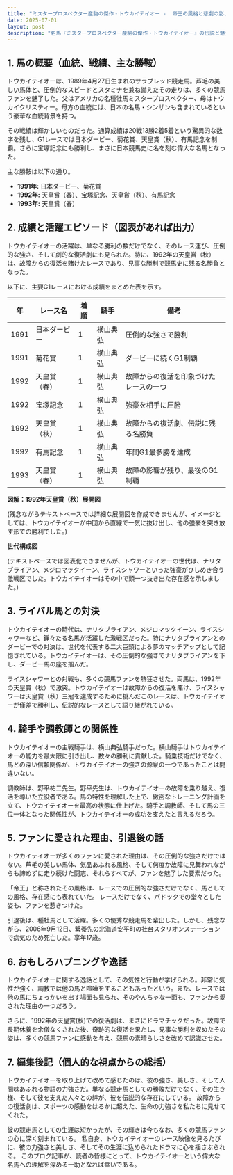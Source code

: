 ```yaml
---
title: "ミスタープロスペクター産駒の傑作・トウカイテイオー -  帝王の風格と悲劇の影、その生涯を振り返る"
date: 2025-07-01
layout: post
description: "名馬『ミスタープロスペクター産駒の傑作・トウカイテイオー』の伝説と魅力を深堀り"
---
```


## 1. 馬の概要（血統、戦績、主な勝鞍）

トウカイテイオーは、1989年4月27日生まれのサラブレッド競走馬。芦毛の美しい馬体と、圧倒的なスピードとスタミナを兼ね備えたその走りは、多くの競馬ファンを魅了した。父はアメリカの名種牡馬ミスタープロスペクター、母はトウカイクリスティー。母方の血統には、日本の名馬・シンザンも含まれているという豪華な血統背景を持つ。

その戦績は輝かしいものだった。通算成績は20戦13勝2着5着という驚異的な数字を残し、G1レースでは日本ダービー、菊花賞、天皇賞（秋）、有馬記念を制覇。さらに宝塚記念にも勝利し、まさに日本競馬史に名を刻む偉大な名馬となった。

主な勝鞍は以下の通り。

* **1991年:**  日本ダービー、菊花賞
* **1992年:** 天皇賞（春）、宝塚記念、天皇賞（秋）、有馬記念
* **1993年:**  天皇賞（春）


## 2. 成績と活躍エピソード（図表があれば出力）

トウカイテイオーの活躍は、単なる勝利の数だけでなく、そのレース運び、圧倒的な強さ、そして劇的な復活劇にも見られた。特に、1992年の天皇賞（秋）は、故障からの復活を賭けたレースであり、見事な勝利で競馬史に残る名勝負となった。

以下に、主要G1レースにおける成績をまとめた表を示す。

| 年 | レース名           | 着順 | 騎手     | 備考                                      |
|---|--------------------|-----|---------|-------------------------------------------|
| 1991 | 日本ダービー         | 1   | 横山典弘 | 圧倒的な強さで勝利                        |
| 1991 | 菊花賞             | 1   | 横山典弘 | ダービーに続くG1制覇                      |
| 1992 | 天皇賞（春）       | 1   | 横山典弘 | 故障からの復活を印象づけたレースの一つ     |
| 1992 | 宝塚記念           | 1   | 横山典弘 | 強豪を相手に圧勝                          |
| 1992 | 天皇賞（秋）       | 1   | 横山典弘 | 故障からの復活劇、伝説に残る名勝負           |
| 1992 | 有馬記念           | 1   | 横山典弘 | 年間G1最多勝を達成                        |
| 1993 | 天皇賞（春）       | 1   | 横山典弘 | 故障の影響が残り、最後のG1制覇             |


**図解：1992年天皇賞（秋）展開図**

(残念ながらテキストベースでは詳細な展開図を作成できませんが、イメージとしては、トウカイテイオーが中団から直線で一気に抜け出し、他の強豪を突き放す形での勝利でした。)


**世代構成図**

(テキストベースでは図表化できませんが、トウカイテイオーの世代は、ナリタブライアン、メジロマックイーン、ライスシャワーといった強豪がひしめき合う激戦区でした。トウカイテイオーはその中で頭一つ抜き出た存在感を示しました。)


## 3. ライバル馬との対決

トウカイテイオーの時代は、ナリタブライアン、メジロマックイーン、ライスシャワーなど、錚々たる名馬が活躍した激戦区だった。特にナリタブライアンとのダービーでの対決は、世代を代表する二大巨頭による夢のマッチアップとして記憶されている。トウカイテイオーは、その圧倒的な強さでナリタブライアンを下し、ダービー馬の座を掴んだ。

ライスシャワーとの対戦も、多くの競馬ファンを熱狂させた。両馬は、1992年の天皇賞（秋）で激突。トウカイテイオーは故障からの復活を賭け、ライスシャワーは天皇賞（秋）三冠を達成するために挑んだこのレースは、トウカイテイオーが僅差で勝利し、伝説的なレースとして語り継がれている。


## 4. 騎手や調教師との関係性

トウカイテイオーの主戦騎手は、横山典弘騎手だった。横山騎手はトウカイテイオーの能力を最大限に引き出し、数々の勝利に貢献した。騎乗技術だけでなく、馬との深い信頼関係が、トウカイテイオーの強さの源泉の一つであったことは間違いない。

調教師は、野平祐二先生。野平先生は、トウカイテイオーの故障を乗り越え、復活を導いた立役者である。馬の特性を理解した上で、緻密なトレーニング計画を立て、トウカイテイオーを最高の状態に仕上げた。騎手と調教師、そして馬の三位一体となった関係性が、トウカイテイオーの成功を支えたと言えるだろう。


## 5. ファンに愛された理由、引退後の話

トウカイテイオーが多くのファンに愛された理由は、その圧倒的な強さだけではない。芦毛の美しい馬体、気品あふれる風格、そして何度か故障に見舞われながらも諦めずに走り続けた闘志、それらすべてが、ファンを魅了した要素だった。

「帝王」と称されたその風格は、レースでの圧倒的な強さだけでなく、馬としての風格、存在感にも表れていた。  レースだけでなく、パドックでの堂々とした姿も、ファンを惹きつけた。

引退後は、種牡馬として活躍。多くの優秀な競走馬を輩出した。しかし、残念ながら、2006年9月12日、繋養先の北海道安平町の社台スタリオンステーションで病気のため死亡した。享年17歳。


## 6. おもしろハプニングや逸話

トウカイテイオーに関する逸話として、その気性と行動が挙げられる。非常に気性が強く、調教では他の馬と喧嘩をすることもあったという。また、レースでは他の馬にちょっかいを出す場面も見られ、そのやんちゃな一面も、ファンから愛された理由の一つだろう。

さらに、1992年の天皇賞(秋)での復活劇は、まさにドラマチックだった。故障で長期休養を余儀なくされた後、奇跡的な復活を果たし、見事な勝利を収めたその姿は、多くの競馬ファンに感動を与え、競馬の素晴らしさを改めて認識させた。


## 7. 編集後記（個人的な視点からの総括）

トウカイテイオーを取り上げて改めて感じたのは、彼の強さ、美しさ、そして人間味あふれる物語の力強さだ。単なる競走馬としての勝敗だけでなく、その生き様、そして彼を支えた人々との絆が、彼を伝説的な存在にしている。  故障からの復活劇は、スポーツの感動をはるかに超えた、生命の力強さを私たちに見せてくれた。

彼の競走馬としての生涯は短かったが、その輝きは今もなお、多くの競馬ファンの心に深く刻まれている。  私自身、トウカイテイオーのレース映像を見るたびに、彼の力強さと美しさ、そしてその生涯に込められたドラマに心を揺さぶられる。  このブログ記事が、読者の皆様にとって、トウカイテイオーという偉大な名馬への理解を深める一助となれば幸いである。
